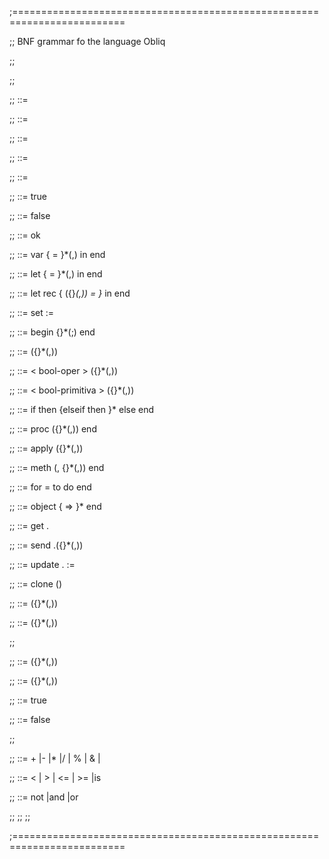 ;=========================================================================

;; BNF grammar fo the language Obliq

;; 

;;

;;<programa> ::= <expresion>

;;<expresion> ::= <identificador>

;; ::= <numero>

;; ::= <caracter>

;; ::= <cadena>

;; ::= true

;; ::= false

;; ::= ok

;; ::= var {<identificador> = <expresioni>}*(,) in <expresion> end

;; ::= let {<identificador> = <expresioni>}*(,) in <expresion> end

;; ::= let rec {<identificador> ({<identificadori>}*(,)) = <expresion>}* in <expresion> end

;; ::= set <identificador> := <expresion>

;; ::= begin <expresion> {<expresion>}*(;) end

;; ::= <primitiva> ({<expresion>}*(,))

;; ::= < bool-oper > ({<expresion>}*(,))

;; ::= < bool-primitiva > ({<expresion>}*(,))

;; ::= if <bool-expresion> then <expresion> {elseif <bool-expresion> then <expresion> }* else <expresion> end

;; ::= proc ({<identificador>}*(,)) <expresion> end

;; ::= apply <identificador> ({<expresion>}*(,))

;; ::= meth (<identificador>, {<identificador>}*(,)) <expresion> end

;; ::= for <identificador> = <expresion> to <expresion> do <expresion> end

;; ::= object {<identificador> => <expresion> }* end

;; ::= get <identificador>.<identificador>

;; ::= send <identificador>.<identificador>({<identificador>}*(,))

;; ::= update <identificador>.<identificador> := <expresion>

;; ::= clone (<identificador>)

;; ::= <bool-primitiva>({<expresion>}*(,))

;; ::= <bool-oper>({<expresion>}*(,))

;;

;;<bool-expresion> ::= <bool-primitiva>({<expresion>}*(,))

;; ::= <bool-oper>({<expresion>}*(,))

;; ::= true

;; ::= false

;;

;;<primitiva> ::= + |- |* |/ | % | & |

;;<bool-primitiva> ::= < | > | <= | >= |is

;;<bool-oper> ::= not |and |or

;;
;;
;;

;=========================================================================
